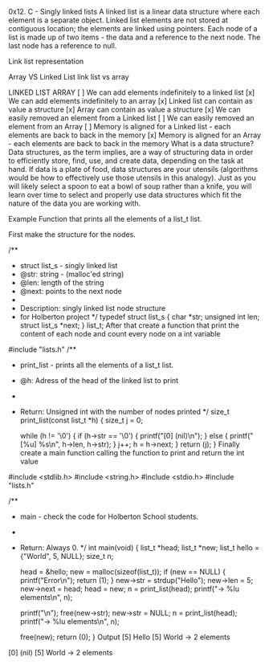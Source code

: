 0x12. C - Singly linked lists
A linked list is a linear data structure where each element is a separate object. Linked list elements are not stored at contiguous location; the elements are linked using pointers. Each node of a list is made up of two items - the data and a reference to the next node. The last node has a reference to null.

Link list representation

Array VS Linked List
link list vs array

LINKED LIST	ARRAY
[ ] We can add elements indefinitely to a linked list	[x] We can add elements indefinitely to an array
[x] Linked list can contain as value a structure	[x] Array can contain as value a structure
[x] We can easily removed an element from a Linked list	[ ] We can easily removed an element from an Array
[ ] Memory is aligned for a Linked list - each elements are back to back in the memory	[x] Memory is aligned for an Array - each elements are back to back in the memory
What is a data structure?
Data structures, as the term implies, are a way of structuring data in order to efficiently store, find, use, and create data, depending on the task at hand. If data is a plate of food, data structures are your utensils (algorithms would be how to effectively use those utensils in this analogy). Just as you will likely select a spoon to eat a bowl of soup rather than a knife, you will learn over time to select and properly use data structures which fit the nature of the data you are working with.

Example
Function that prints all the elements of a list_t list.

First make the structure for the nodes.

/**
 * struct list_s - singly linked list
 * @str: string - (malloc'ed string)
 * @len: length of the string
 * @next: points to the next node
 *
 * Description: singly linked list node structure
 * for Holberton project
 */
typedef struct list_s
{
	char *str;
	unsigned int len;
	struct list_s *next;
} list_t;
After that create a function that print the content of each node and count every node on a int variable

#include "lists.h"
/**
 * print_list -  prints all the elements of a list_t list.
 * @h: Adress of the head of the linked list to print
 *
 * Return: Unsigned int with the number of nodes printed
 */
size_t print_list(const list_t *h)
{
	size_t j = 0;

	while (h != '\0')
	{
		if (h->str == '\0')
		{
			printf("[0] (nil)\n");
		}
		else
		{
			printf("[%u] %s\n", h->len, h->str);
		}
		j++;
		h = h->next;
	}
	return (j);
}
Finally create a main function calling the function to print and return the int value

#include <stdlib.h>
#include <string.h>
#include <stdio.h>
#include "lists.h"

/**
 * main - check the code for Holberton School students.
 *
 * Return: Always 0.
 */
int main(void)
{
	list_t *head;
	list_t *new;
	list_t hello = {"World", 5, NULL};
	size_t n;

	head = &hello;
	new = malloc(sizeof(list_t));
	if (new == NULL)
	{
		printf("Error\n");
		return (1);
	}
	new->str = strdup("Hello");
	new->len = 5;
	new->next = head;
	head = new;
	n = print_list(head);
	printf("-> %lu elements\n", n);

	printf("\n");
	free(new->str);
	new->str = NULL;
	n = print_list(head);
	printf("-> %lu elements\n", n);

	free(new);
	return (0);
}
Output
[5] Hello
[5] World
-> 2 elements

[0] (nil)
[5] World
-> 2 elements
